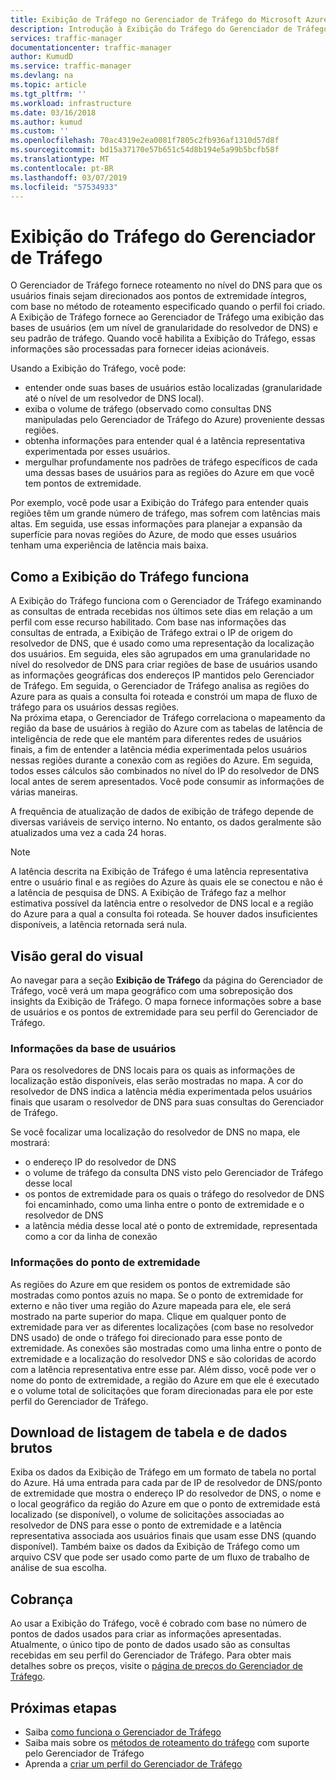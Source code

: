 ```yaml
---
title: Exibição de Tráfego no Gerenciador de Tráfego do Microsoft Azure
description: Introdução à Exibição do Tráfego do Gerenciador de Tráfego
services: traffic-manager
documentationcenter: traffic-manager
author: KumudD
ms.service: traffic-manager
ms.devlang: na
ms.topic: article
ms.tgt_pltfrm: ''
ms.workload: infrastructure
ms.date: 03/16/2018
ms.author: kumud
ms.custom: ''
ms.openlocfilehash: 70ac4319e2ea0081f7805c2fb936af1310d57d8f
ms.sourcegitcommit: bd15a37170e57b651c54d8b194e5a99b5bcfb58f
ms.translationtype: MT
ms.contentlocale: pt-BR
ms.lasthandoff: 03/07/2019
ms.locfileid: "57534933"
---
```

# <a name="traffic-manager-traffic-view"></a>Exibição do Tráfego do Gerenciador de Tráfego

O Gerenciador de Tráfego fornece roteamento no nível do DNS para que os usuários finais sejam direcionados aos pontos de extremidade íntegros, com base no método de roteamento especificado quando o perfil foi criado. A Exibição de Tráfego fornece ao Gerenciador de Tráfego uma exibição das bases de usuários (em um nível de granularidade do resolvedor de DNS) e seu padrão de tráfego. Quando você habilita a Exibição do Tráfego, essas informações são processadas para fornecer ideias acionáveis. 

Usando a Exibição do Tráfego, você pode:
- entender onde suas bases de usuários estão localizadas (granularidade até o nível de um resolvedor de DNS local).
- exiba o volume de tráfego (observado como consultas DNS manipuladas pelo Gerenciador de Tráfego do Azure) proveniente dessas regiões.
- obtenha informações para entender qual é a latência representativa experimentada por esses usuários.
- mergulhar profundamente nos padrões de tráfego específicos de cada uma dessas bases de usuários para as regiões do Azure em que você tem pontos de extremidade. 

Por exemplo, você pode usar a Exibição do Tráfego para entender quais regiões têm um grande número de tráfego, mas sofrem com latências mais altas. Em seguida, use essas informações para planejar a expansão da superfície para novas regiões do Azure, de modo que esses usuários tenham uma experiência de latência mais baixa.

## <a name="how-traffic-view-works"></a>Como a Exibição do Tráfego funciona

A Exibição do Tráfego funciona com o Gerenciador de Tráfego examinando as consultas de entrada recebidas nos últimos sete dias em relação a um perfil com esse recurso habilitado. Com base nas informações das consultas de entrada, a Exibição de Tráfego extrai o IP de origem do resolvedor de DNS, que é usado como uma representação da localização dos usuários. Em seguida, eles são agrupados em uma granularidade no nível do resolvedor de DNS para criar regiões de base de usuários usando as informações geográficas dos endereços IP mantidos pelo Gerenciador de Tráfego. Em seguida, o Gerenciador de Tráfego analisa as regiões do Azure para as quais a consulta foi roteada e constrói um mapa de fluxo de tráfego para os usuários dessas regiões.  
Na próxima etapa, o Gerenciador de Tráfego correlaciona o mapeamento da região da base de usuários à região do Azure com as tabelas de latência de inteligência de rede que ele mantém para diferentes redes de usuários finais, a fim de entender a latência média experimentada pelos usuários nessas regiões durante a conexão com as regiões do Azure. Em seguida, todos esses cálculos são combinados no nível do IP do resolvedor de DNS local antes de serem apresentados. Você pode consumir as informações de várias maneiras.

A frequência de atualização de dados de exibição de tráfego depende de diversas variáveis de serviço interno. No entanto, os dados geralmente são atualizados uma vez a cada 24 horas.

>[!NOTE]
>A latência descrita na Exibição de Tráfego é uma latência representativa entre o usuário final e as regiões do Azure às quais ele se conectou e não é a latência de pesquisa de DNS. A Exibição de Tráfego faz a melhor estimativa possível da latência entre o resolvedor de DNS local e a região do Azure para a qual a consulta foi roteada. Se houver dados insuficientes disponíveis, a latência retornada será nula. 

## <a name="visual-overview"></a>Visão geral do visual

Ao navegar para a seção **Exibição de Tráfego** da página do Gerenciador de Tráfego, você verá um mapa geográfico com uma sobreposição dos insights da Exibição de Tráfego. O mapa fornece informações sobre a base de usuários e os pontos de extremidade para seu perfil do Gerenciador de Tráfego.

### <a name="user-base-information"></a>Informações da base de usuários

Para os resolvedores de DNS locais para os quais as informações de localização estão disponíveis, elas serão mostradas no mapa. A cor do resolvedor de DNS indica a latência média experimentada pelos usuários finais que usaram o resolvedor de DNS para suas consultas do Gerenciador de Tráfego.

Se você focalizar uma localização do resolvedor de DNS no mapa, ele mostrará:
- o endereço IP do resolvedor de DNS
- o volume de tráfego da consulta DNS visto pelo Gerenciador de Tráfego desse local
- os pontos de extremidade para os quais o tráfego do resolvedor de DNS foi encaminhado, como uma linha entre o ponto de extremidade e o resolvedor de DNS 
- a latência média desse local até o ponto de extremidade, representada como a cor da linha de conexão

### <a name="endpoint-information"></a>Informações do ponto de extremidade

As regiões do Azure em que residem os pontos de extremidade são mostradas como pontos azuis no mapa. Se o ponto de extremidade for externo e não tiver uma região do Azure mapeada para ele, ele será mostrado na parte superior do mapa. Clique em qualquer ponto de extremidade para ver as diferentes localizações (com base no resolvedor DNS usado) de onde o tráfego foi direcionado para esse ponto de extremidade. As conexões são mostradas como uma linha entre o ponto de extremidade e a localização do resolvedor DNS e são coloridas de acordo com a latência representativa entre esse par. Além disso, você pode ver o nome do ponto de extremidade, a região do Azure em que ele é executado e o volume total de solicitações que foram direcionadas para ele por este perfil do Gerenciador de Tráfego.


## <a name="tabular-listing-and-raw-data-download"></a>Download de listagem de tabela e de dados brutos

Exiba os dados da Exibição de Tráfego em um formato de tabela no portal do Azure. Há uma entrada para cada par de IP de resolvedor de DNS/ponto de extremidade que mostra o endereço IP do resolvedor de DNS, o nome e o local geográfico da região do Azure em que o ponto de extremidade está localizado (se disponível), o volume de solicitações associadas ao resolvedor de DNS para esse o ponto de extremidade e a latência representativa associada aos usuários finais que usam esse DNS (quando disponível). Também baixe os dados da Exibição de Tráfego como um arquivo CSV que pode ser usado como parte de um fluxo de trabalho de análise de sua escolha.

## <a name="billing"></a>Cobrança

Ao usar a Exibição do Tráfego, você é cobrado com base no número de pontos de dados usados para criar as informações apresentadas. Atualmente, o único tipo de ponto de dados usado são as consultas recebidas em seu perfil do Gerenciador de Tráfego. Para obter mais detalhes sobre os preços, visite o [página de preços do Gerenciador de Tráfego](https://azure.microsoft.com/pricing/details/traffic-manager/).


## <a name="next-steps"></a>Próximas etapas

- Saiba [como funciona o Gerenciador de Tráfego](traffic-manager-overview.md)
- Saiba mais sobre os [métodos de roteamento do tráfego](traffic-manager-routing-methods.md) com suporte pelo Gerenciador de Tráfego
- Aprenda a [criar um perfil do Gerenciador de Tráfego](traffic-manager-create-profile.md)

